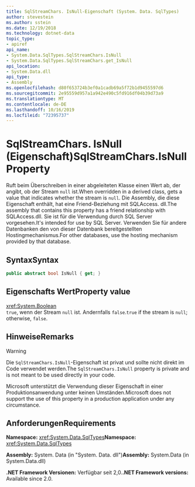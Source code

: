 ```yaml
---
title: SqlStreamChars. IsNull-Eigenschaft (System. Data. SqlTypes)
author: stevestein
ms.author: sstein
ms.date: 12/19/2018
ms.technology: dotnet-data
topic_type:
- apiref
api_name:
- System.Data.SqlTypes.SqlStreamChars.IsNull
- System.Data.SqlTypes.SqlStreamChars.get_IsNull
api_location:
- System.Data.dll
api_type:
- Assembly
ms.openlocfilehash: d80f653724b3ef0a1cadb69a5f72b1d9455597d6
ms.sourcegitcommit: 2e95559d957a1a942e490c5fd916df04b39d73a9
ms.translationtype: MT
ms.contentlocale: de-DE
ms.lasthandoff: 10/16/2019
ms.locfileid: "72395737"
---
```

# <a name="sqlstreamcharsisnull-property"></a><span data-ttu-id="e9df7-102">SqlStreamChars. IsNull (Eigenschaft)</span><span class="sxs-lookup"><span data-stu-id="e9df7-102">SqlStreamChars.IsNull Property</span></span>

<span data-ttu-id="e9df7-103">Ruft beim Überschreiben in einer abgeleiteten Klasse einen Wert ab, der angibt, ob der Stream `null` ist.</span><span class="sxs-lookup"><span data-stu-id="e9df7-103">When overridden in a derived class, gets a value that indicates whether the stream is `null`.</span></span> <span data-ttu-id="e9df7-104">Die Assembly, die diese Eigenschaft enthält, hat eine Friend-Beziehung mit SQLAccess. dll.</span><span class="sxs-lookup"><span data-stu-id="e9df7-104">The assembly that contains this property has a friend relationship with SQLAccess.dll.</span></span> <span data-ttu-id="e9df7-105">Sie ist für die Verwendung durch SQL Server vorgesehen.</span><span class="sxs-lookup"><span data-stu-id="e9df7-105">It's intended for use by SQL Server.</span></span> <span data-ttu-id="e9df7-106">Verwenden Sie für andere Datenbanken den von dieser Datenbank bereitgestellten Hostingmechanismus.</span><span class="sxs-lookup"><span data-stu-id="e9df7-106">For other databases, use the hosting mechanism provided by that database.</span></span>

## <a name="syntax"></a><span data-ttu-id="e9df7-107">Syntax</span><span class="sxs-lookup"><span data-stu-id="e9df7-107">Syntax</span></span>

```csharp
public abstract bool IsNull { get; }
```

## <a name="property-value"></a><span data-ttu-id="e9df7-108">Eigenschafts Wert</span><span class="sxs-lookup"><span data-stu-id="e9df7-108">Property value</span></span>

<xref:System.Boolean>\
<span data-ttu-id="e9df7-109">`true`, wenn der Stream `null` ist. Andernfalls `false`.</span><span class="sxs-lookup"><span data-stu-id="e9df7-109">`true` if the stream is `null`; otherwise, `false`.</span></span>

## <a name="remarks"></a><span data-ttu-id="e9df7-110">Hinweise</span><span class="sxs-lookup"><span data-stu-id="e9df7-110">Remarks</span></span>

> [!WARNING]
> <span data-ttu-id="e9df7-111">Die `SqlStreamChars.IsNull`-Eigenschaft ist privat und sollte nicht direkt im Code verwendet werden.</span><span class="sxs-lookup"><span data-stu-id="e9df7-111">The `SqlStreamChars.IsNull` property is private and is not meant to be used directly in your code.</span></span>
>
> <span data-ttu-id="e9df7-112">Microsoft unterstützt die Verwendung dieser Eigenschaft in einer Produktionsanwendung unter keinen Umständen.</span><span class="sxs-lookup"><span data-stu-id="e9df7-112">Microsoft does not support the use of this property in a production application under any circumstance.</span></span>

## <a name="requirements"></a><span data-ttu-id="e9df7-113">Anforderungen</span><span class="sxs-lookup"><span data-stu-id="e9df7-113">Requirements</span></span>

<span data-ttu-id="e9df7-114">**Namespace:** <xref:System.Data.SqlTypes></span><span class="sxs-lookup"><span data-stu-id="e9df7-114">**Namespace:** <xref:System.Data.SqlTypes></span></span>

<span data-ttu-id="e9df7-115">**Assembly:** System. Data (in "System. Data. dll")</span><span class="sxs-lookup"><span data-stu-id="e9df7-115">**Assembly:** System.Data (in System.Data.dll)</span></span>

<span data-ttu-id="e9df7-116">**.NET Framework Versionen:** Verfügbar seit 2,0.</span><span class="sxs-lookup"><span data-stu-id="e9df7-116">**.NET Framework versions:** Available since 2.0.</span></span>
